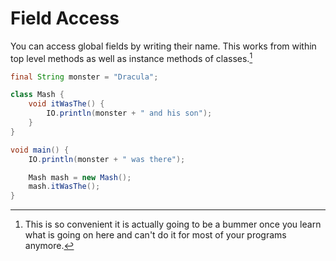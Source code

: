 # Field Access


You can access global fields by writing their name. This works from within
top level methods as well as instance methods of classes.[^different]

```java
final String monster = "Dracula";

class Mash {
    void itWasThe() {
        IO.println(monster + " and his son");
    }
}

void main() {
    IO.println(monster + " was there");

    Mash mash = new Mash();
    mash.itWasThe();
}
```

[^different]: This is so convenient it is actually going to be a bummer once you learn what is going on here
and can't do it for most of your programs anymore.